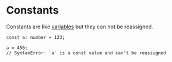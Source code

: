 # Constants

Constants are like [variables](variables.md) but they can not be reassigned.

```egon
const a: number = 123;

a = 456;
// SyntaxError: `a` is a const value and can't be reassigned
```